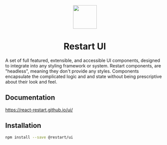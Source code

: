 <div align="center">
   <img  src="https://raw.githubusercontent.com/react-restart/ui/main/www/static/refresh-dot.svg" style="width: 75px;height: 75;display: inline-block;" valign="middle"/>
</div>
<h1 align="center">Restart UI</h1>                                                                                                                                   
A set of full featured, extensible, and accessible UI components, designed to integrate into any styling
framework or system. Restart components, are "headless", meaning they don't provide any styles. Components encapsulate
the complicated logic and and state without being prescriptive about their look and feel.


## Documentation

https://react-restart.github.io/ui/

## Installation

```sh
npm install --save @restart/ui
```

